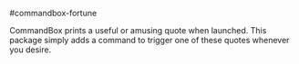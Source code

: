 #commandbox-fortune

CommandBox prints a useful or amusing quote when launched.
This package simply adds a command to trigger one of these quotes whenever you desire.
